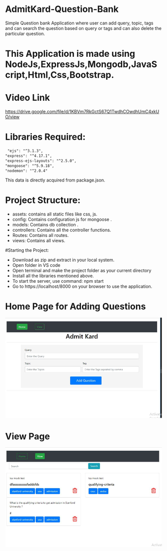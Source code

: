 # AdmitKard-Question-Bank


Simple Question bank Application where user can add query, topic, tags and can search the question based on query or tags and can also delete the particular question.
# This Application is made using NodeJs,ExpressJs,Mongodb,JavaScript,Html,Css,Bootstrap.
# Video Link
https://drive.google.com/file/d/1KBVm7RkGctS67Q1TwdhCOwdhUmC4xkUO/view

# Libraries Required:
     "ejs": "^3.1.3",
    "express": "^4.17.1",
    "express-ejs-layouts": "^2.5.0",
    "mongoose": "^5.9.18",
    "nodemon": "^2.0.4"
This data is directly acquired from package.json.

# Project Structure:
          
* assets: contains all static files like css, js.<br/>
* config: Contains configuration js for mongoose .<br/>
* models: Contains db collection .<br/>
* controllers: Contains all the controller functions.<br/>
* Routes: Contains all routes.<br/>
* views: Contains all views.<br/>

#Starting the Project:

* Download as zip and extract in your local system.
* Open folder in VS code
* Open terminal and make the project folder as your current directory
* Install all the libraries mentioned above.
* To start the server, use command: npm start
* Go to https://localhost/8000 on your browser to use the application.

# Home Page for Adding Questions 
![](asserts/images/1.JPG)
# View Page
![](asserts/images/2.JPG)
